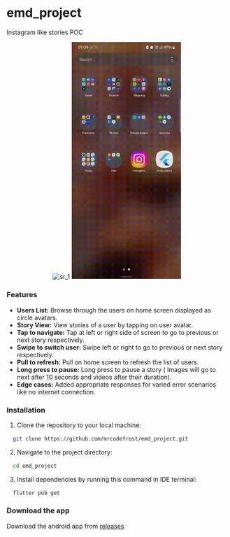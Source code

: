 # emd_project

Instagram like stories POC

<p align="center">
  <img src="https://github.com/mrcodefrost/emd_project/blob/main/repo%20resources/sr_1.gif" width="250" alt="sr_1"/>
  <img src="https://github.com/mrcodefrost/emd_project/blob/main/repo%20resources/sr_2.gif" width="250" alt="sr_2"/>
</p>


### Features

- **Users List:** Browse through the users on home screen displayed as circle avatars.
- **Story View:** View stories of a user by tapping on user avatar.
- **Tap to navigate:** Tap at left or right side of screen to go to previous or next story respectively.
- **Swipe to switch user:** Swipe left or right to go to previous or next story respectively.
- **Pull to refresh:** Pull on home screen to refresh the list of users.
- **Long press to pause:** Long press to pause a story ( Images will go to next after 10 seconds and videos after their duration).
- **Edge cases:** Added appropriate responses for varied error scenarios like no internet connection.



### Installation

1. Clone the repository to your local machine:

 ```bash
   git clone https://github.com/mrcodefrost/emd_project.git
 ```

2. Navigate to the project directory:

 ```bash
   cd emd_project
 ```

3. Install dependencies by running this command in IDE terminal:

 ```bash
   flutter pub get
 ```

### Download the app

Download the android app from [releases](https://github.com/mrcodefrost/emd_project/releases)